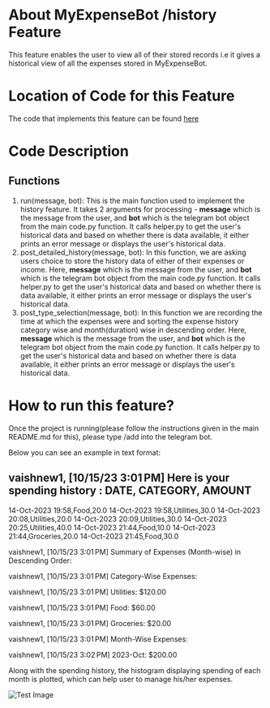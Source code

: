 # About MyExpenseBot /history Feature
This feature enables the user to view all of their stored records i.e it gives a historical view of all the expenses stored in MyExpenseBot.

# Location of Code for this Feature
The code that implements this feature can be found [here](github.com/SoftwareEngg2024/SplitIT/blob/release/1.1/telebot_code/history.py)

# Code Description
## Functions

1. run(message, bot):
This is the main function used to implement the history feature. It takes 2 arguments for processing - **message** which is the message from the user, and **bot** which is the telegram bot object from the main code.py function. It calls helper.py to get the user's historical data and based on whether there is data available, it either prints an error message or displays the user's historical data.
2. post_detailed_history(message, bot):
In this function, we are asking users choice to store the history data of either of their expenses or income. Here, **message** which is the message from the user, and **bot** which is the telegram bot object from the main code.py function. It calls helper.py to get the user's historical data and based on whether there is data available, it either prints an error message or displays the user's historical data.
3. post_type_selection(message, bot):
In this function we are recording the time at which the expenses were and sorting the expense history category wise and month(duration) wise in descending order. Here, **message** which is the message from the user, and **bot** which is the telegram bot object from the main code.py function. It calls helper.py to get the user's historical data and based on whether there is data available, it either prints an error message or displays the user's historical data.

# How to run this feature?
Once the project is running(please follow the instructions given in the main README.md for this), please type /add into the telegram bot.

Below you can see an example in text format:

vaishnew1, [10/15/23 3:01 PM]
Here is your spending history : 
DATE, CATEGORY, AMOUNT
----------------------
14-Oct-2023 19:58,Food,20.0
14-Oct-2023 19:58,Utilities,30.0
14-Oct-2023 20:08,Utilities,20.0
14-Oct-2023 20:09,Utilities,30.0
14-Oct-2023 20:25,Utilities,40.0
14-Oct-2023 21:44,Food,10.0
14-Oct-2023 21:44,Groceries,20.0
14-Oct-2023 21:45,Food,30.0

vaishnew1, [10/15/23 3:01 PM]
Summary of Expenses (Month-wise) in Descending Order:

vaishnew1, [10/15/23 3:01 PM]
Category-Wise Expenses:

vaishnew1, [10/15/23 3:01 PM]
Utilities: $120.00

vaishnew1, [10/15/23 3:01 PM]
Food: $60.00

vaishnew1, [10/15/23 3:01 PM]
Groceries: $20.00

vaishnew1, [10/15/23 3:01 PM]
Month-Wise Expenses:

vaishnew1, [10/15/23 3:02 PM]
2023-Oct: $200.00

Along with the spending history, the histogram displaying spending of each month is plotted, which can help user to manage his/her expenses.

![Test Image ](https://github.com/nainisha-b/MyExpenseBot/blob/main/histo.png)
